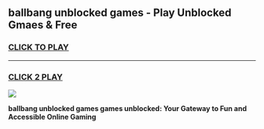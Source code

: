 
## ballbang unblocked games - Play Unblocked Gmaes & Free
<h3>
<a href="https://news.freeplayer.one?title=ballbang_unblocked_games&ref=23F">CLICK TO PLAY</a></h3>
<hr>

<h3>
<a href="https://news.freeplayer.one?title=ballbang_unblocked_games&ref=23F">CLICK 2 PLAY</a>
  
</h3>

<a href="https://news.freeplayer.one?title=ballbang_unblocked_games&ref=23F/"><img src="https://clearcache.store/games.png"></a>


**ballbang unblocked games games unblocked: Your Gateway to Fun and Accessible Online Gaming**
